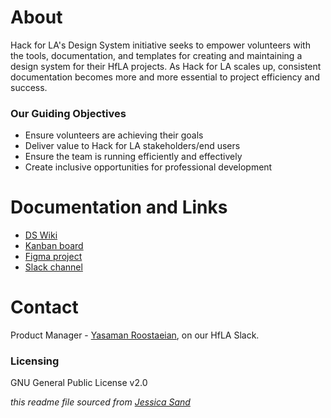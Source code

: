 # About

Hack for LA's Design System initiative seeks to empower volunteers with the tools, documentation, and templates for creating and maintaining a design system for their HfLA projects.  As Hack for LA scales up, consistent documentation becomes more and more essential to project efficiency and success. 

### Our Guiding Objectives

- Ensure volunteers are achieving their goals
- Deliver value to Hack for LA stakeholders/end users
- Ensure the team is running efficiently and effectively
- Create inclusive opportunities for professional development

# Documentation and Links

- [DS Wiki](https://github.com/hackforla/design-systems/wiki)
- [Kanban board](https://github.com/hackforla/design-systems/projects/1)
- [Figma project](https://www.figma.com/files/project/39879901/Team-project?fuid=865434236598798678)
- [Slack channel](https://hackforla.slack.com/archives/CH2U1CB9Q)

# Contact

Product Manager - [Yasaman Roostaeian](https://www.linkedin.com/in/yasaman-roostaeian/), on our HfLA Slack.

### Licensing

GNU General Public License v2.0

_this readme file sourced from [Jessica Sand](http://jessicasand.com/other-stuff/just-enough-docs/)_
